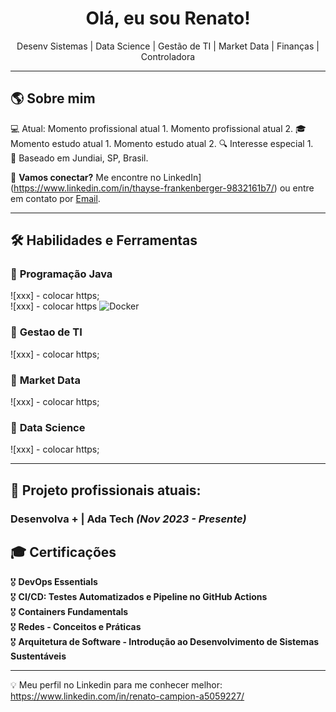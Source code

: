 <h1 align="center"> Olá, eu sou Renato!</h1>

<p align="center">
   Desenv Sistemas |  Data Science |  Gestão de TI  |  Market Data |  Finanças |  Controladora 
</p>

---

## 🌎 Sobre mim  

💻 Atual: Momento profissional atual 1.
    Momento profissional atual 2.
🎓 Momento estudo atual 1.
    Momento estudo atual 2.
🔍 Interesse especial 1.  
📍 Baseado em Jundiai, SP, Brasil.  

💬 **Vamos conectar?** Me encontre no LinkedIn](https://www.linkedin.com/in/thayse-frankenberger-9832161b7/) 
                       ou entre em contato por [Email](mailto:campionr6@gmail.com).  

---

## 🛠️ Habilidades e Ferramentas  
### 🔹 **Programação Java**  
![xxx] - colocar https;  
![xxx] - colocar https
![Docker](https://img.shields.io/badge/Docker-2496ED?style=for-the-badge&logo=docker&logoColor=white)  

### 🔹 **Gestao de TI**  
![xxx] - colocar https;   

### 🔹 **Market Data**  
![xxx] - colocar https; 

### 🔹 **Data Science**  
![xxx] - colocar https;   

---

## 🚀 **Projeto profissionais atuais:** 

### **Desenvolva + | Ada Tech** *(Nov 2023 - Presente)*  

## 🎓 Certificações  
🎖 **DevOps Essentials**  
🎖 **CI/CD: Testes Automatizados e Pipeline no GitHub Actions**  
🎖 **Containers Fundamentals**  
🎖 **Redes - Conceitos e Práticas**  
🎖 **Arquitetura de Software - Introdução ao Desenvolvimento de Sistemas Sustentáveis**  

---
💡 Meu perfil no Linkedin para me conhecer melhor: https://www.linkedin.com/in/renato-campion-a5059227/
